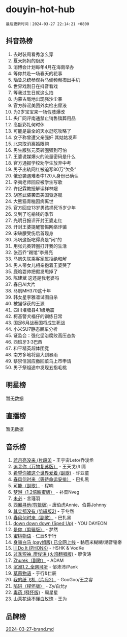 # douyin-hot-hub

`最后更新时间：2024-03-27 22:14:21 +0800`

## 抖音热榜

1. 去时装周看秀怎么穿
1. 夏天妈妈的厨房
1. 消博会计划每年4月在海南举办
1. 等你共赴一场春天的花事
1. 瑙鲁总统参观兵马俑频频掏出手机
1. 世界戏剧日在抖音看戏
1. 等我过生日就这么拍
1. 内蒙古局地出现强沙尘暴
1. 官方辟谣美团外卖检出尿液
1. 为2岁宝宝来一场假肢爆改
1. 央广网评南通禁止销售殡葬用品
1. 高额彩礼何时休
1. 可能是最全的天水逛吃攻略了
1. 女子称曾遭父亲强奸 其姑姑发声
1. 北京取消离婚限购
1. 男生版张元英转圈强到可怕
1. 王婆说媒爆火的流量密码是什么
1. 官方通报学校劝学生放弃中考
1. 男子出轨网红被迫写80万“欠条”
1. 俄恐袭遇难者中120人身份已确认
1. 辛夷老师回应被学生写歌
1. 许纪霖教授解读祥林嫂
1. 胡塞武装袭击美国驱逐舰
1. 大熊猫青糍因病离世
1. 官方回应13岁男孩捅死15岁少年
1. 又到了吃榆钱的季节
1. 光明日报评开封王婆走红
1. 开封王婆提醒警惕网络诈骗
1. 宋轶腰受伤后首现身
1. 冯巩这饭吃得真是“闲”的
1. 用张元英转圈打开我的生活
1. 张百乔“踢馆”李景亮
1. 马航失联乘客家属拒绝和解
1. 男人带女儿相亲抱着王婆哭了
1. 鹿晗耍帅把假发甩掉了
1. 陈建斌 这还是我老婆吗
1. 春日AI大片
1. 马航MH370这十年
1. 韩女星李雅凛试图自杀
1. 被猫俘获的王源
1. 四川壤塘县4.1级地震
1. 柯基警犬福仔的训练日常
1. 国足6月战泰国将成生死战
1. 小米SU7静态展车分析
1. 证监会：强化惩治腐败高压态势
1. 西班牙3:3巴西
1. 和平精英超体团竞
1. 南方多地将迎大到暴雨
1. 蔡崇信回应撤回菜鸟上市申请
1. 男子祭祖途中发现五指毛桃

## 明星榜

暂无数据

## 直播榜

暂无数据

## 音乐榜

1. [若月亮没来 (片段3)](https://sf5-hl-cdn-tos.douyinstatic.com/obj/tos-cn-ve-2774/okfyEUsGW1B1ovJi5JiN9IjvAT2lMwA054GoEB) - 王宇宙Leto/乔浚丞
1. [追寻你（万物复苏版）](https://sf27-cdn-tos.douyinstatic.com/obj/tos-cn-ve-2774/oYeAZJsbjIDit9APmBg8u6uDUQnHmoCf3gbo74) - 王天戈/川青
1. [希望你被这个世界爱着 (副歌)](https://sf5-hl-cdn-tos.douyinstatic.com/obj/tos-cn-ve-2774/oUHCmWQfZlE3QQBKBeD8rCFLpJzPgCpImhsxMt) - 许亚童
1. [春风何时来（等待命运安排）](https://sf5-hl-cdn-tos.douyinstatic.com/obj/tos-cn-ve-2774/oICBNbD3gelMfB4WgiD1KI2jQtXZE2FgHLwtsl) - 巴扎黑
1. [可能（副歌）](https://sf5-hl-cdn-tos.douyinstatic.com/obj/tos-cn-ve-2774/cde1731888894259b333569393c2fb51) - 程响
1. [梦游（1.2倍甜蜜版）](https://sf5-hl-cdn-tos.douyinstatic.com/obj/tos-cn-ve-2774/o4gyAUm8hwufoEABmwVIiQtHsFuGzAEEWtNMzo) - 补菜Nveg
1. [未必](https://sf5-hl-cdn-tos.douyinstatic.com/obj/tos-cn-ve-2774/ogntQMFnKQDZUgTCYuJgfLEtleYZZFxBQqhhFB) - 言瑾羽
1. [西厢寻他(剪辑版)](https://sf5-hl-cdn-tos.douyinstatic.com/obj/tos-cn-ve-2774/oUsAVfAQKlRNxEv5qxvIB8o5qmIWUcXbzJKJhw) - 唐伯虎Annie、伯爵Johnny
1. [其实都没有 (剪辑版2)](https://sf6-cdn-tos.douyinstatic.com/obj/tos-cn-ve-2774/oEBNQenHZtBhxYjGgUDQk0BCHTigQafgFlbQ7k) - 于冬然
1. [春风何时来（副歌）](https://sf5-hl-cdn-tos.douyinstatic.com/obj/tos-cn-ve-2774/ow7tbAiAWI2giBUrmu0hMMh3UYP3ZXdbDYiXd) - 巴扎黑
1. [down down down (Sped Up)](https://sf3-cdn-tos.douyinstatic.com/obj/tos-cn-ve-2774/ow80iABiXIO9DsFwK6WeZKMaJRi3BPJAotDy8m) - YOU DAYEON
1. [是你（剪辑版）](https://sf3-cdn-tos.douyinstatic.com/obj/tos-cn-ve-2774/46019dae783c4c969944217fe1cfafc4) - 梦然
1. [蜜桃物语](https://sf5-hl-cdn-tos.douyinstatic.com/obj/tos-cn-ve-2774/oIhOSCZtIACtYU4XQkngiW9kCBfVD1Fz9IYeqL) - 仁辰&于行
1. [身骑白马 (pay姐版) 已全网上线](https://sf3-cdn-tos.douyinstatic.com/obj/tos-cn-ve-2774/oQLO5ZgLsFkaDhdIIveF2zUCgfweY0gWaH4AQG) - 黏苞米糊糊/潮音铭帝
1. [lll Do lt (PHONK)](https://sf3-cdn-tos.douyinstatic.com/obj/tos-cn-ve-2774/osfNbddrZl4hIgEDk6kFftBDBJ1X8MZxH1QCOB) - HSHK & VodKe
1. [过季短袖_廖俊涛 (火鸡翻唱版)](https://sf5-hl-cdn-tos.douyinstatic.com/obj/tos-cn-ve-2774/ogQVJl0tRBKxQgZji7YClFEBrVDeHpPTWfCZbQ) - 廖俊涛
1. [Zhurek（副歌）](https://sf3-cdn-tos.douyinstatic.com/obj/tos-cn-ve-2774/ooQm8FBZQDlf0btEYgVpCcSCQfrdJGBEKZYBGS) - ADAM
1. [沉溺1.2_全网可听](https://sf3-cdn-tos.douyinstatic.com/obj/tos-cn-ve-2774/ok2QoiBqsWAX9McZmWiI9gAB0EzwD4Xj6yfmtH) - 邹沛沛/Pank
1. [草莓物语](https://sf3-cdn-tos.douyinstatic.com/obj/tos-cn-ve-2774/okynhJ7jEAIIZBfsLgYMEI8QC3WbQNN66RKzhT) - 于行&仁辰
1. [我的纸飞机（片段2）](https://sf5-hl-cdn-tos.douyinstatic.com/obj/tos-cn-ve-2774/oM2ZrKcg2CD5AeRB2gkeXOFB1IxAGJdZPazYHf) - GooGoo/王之睿
1. [陷阱（释怀版）](https://sf3-cdn-tos.douyinstatic.com/obj/tos-cn-ve-2774/oE8C21LeZrzKLDFfQYgMzx4GAIHageG5IzayY7) - Zy/白允y
1. [毒药 (释怀版)](https://sf5-hl-cdn-tos.douyinstatic.com/obj/tos-cn-ve-2774/oYILMEAzspdZBIzy4frJNB8ZHPHWAhiwowd4Ad) - 周星星
1. [山茶花读不懂白玫瑰](https://sf5-hl-cdn-tos.douyinstatic.com/obj/tos-cn-ve-2774/osfn8B7DktrRHEPJgPCfDbw7QDQEkwC16BxZg9) - 王为

## 品牌榜

[2024-03-27-brand.md](2024-03-27-brand.md)
